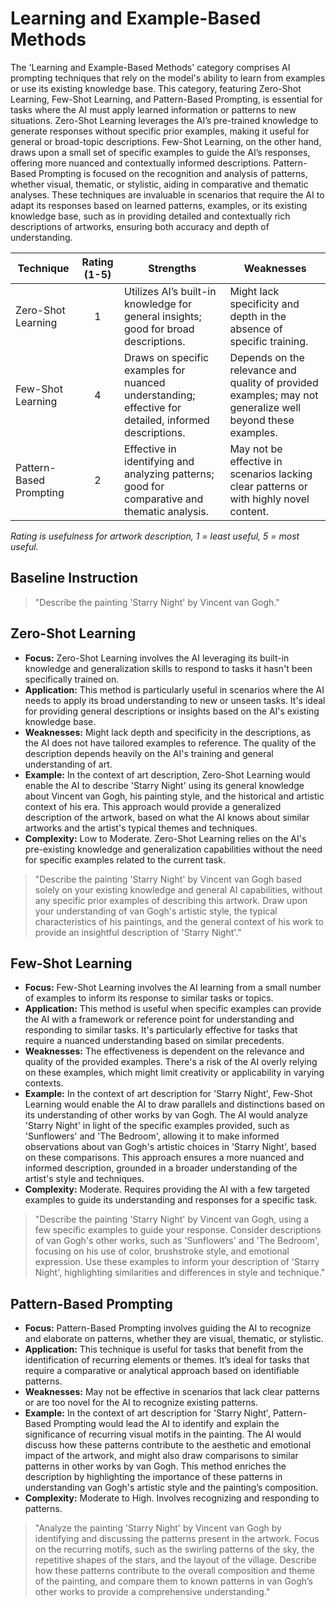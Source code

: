 # Learning and Example-Based Methods
The 'Learning and Example-Based Methods' category comprises AI prompting techniques that rely on the model's ability to learn from examples or use its existing knowledge base. This category, featuring Zero-Shot Learning, Few-Shot Learning, and Pattern-Based Prompting, is essential for tasks where the AI must apply learned information or patterns to new situations. Zero-Shot Learning leverages the AI’s pre-trained knowledge to generate responses without specific prior examples, making it useful for general or broad-topic descriptions. Few-Shot Learning, on the other hand, draws upon a small set of specific examples to guide the AI’s responses, offering more nuanced and contextually informed descriptions. Pattern-Based Prompting is focused on the recognition and analysis of patterns, whether visual, thematic, or stylistic, aiding in comparative and thematic analyses. These techniques are invaluable in scenarios that require the AI to adapt its responses based on learned patterns, examples, or its existing knowledge base, such as in providing detailed and contextually rich descriptions of artworks, ensuring both accuracy and depth of understanding.

| Technique                         | Rating (1-5) | Strengths | Weaknesses |
|-----------------------------------|:------------:|-----------|------------|
| Zero-Shot Learning    | 1            | Utilizes AI’s built-in knowledge for general insights; good for broad descriptions. | Might lack specificity and depth in the absence of specific training. |
| Few-Shot Learning     | 4            | Draws on specific examples for nuanced understanding; effective for detailed, informed descriptions. | Depends on the relevance and quality of provided examples; may not generalize well beyond these examples. |
| Pattern-Based Prompting | 2          | Effective in identifying and analyzing patterns; good for comparative and thematic analysis. | May not be effective in scenarios lacking clear patterns or with highly novel content. |

_Rating is usefulness for artwork description, 1 = least useful, 5 = most useful._

## Baseline Instruction
> "Describe the painting 'Starry Night' by Vincent van Gogh."

## Zero-Shot Learning

- **Focus:** Zero-Shot Learning involves the AI leveraging its built-in knowledge and generalization skills to respond to tasks it hasn't been specifically trained on.
- **Application:** This method is particularly useful in scenarios where the AI needs to apply its broad understanding to new or unseen tasks. It's ideal for providing general descriptions or insights based on the AI's existing knowledge base.
- **Weaknesses:** Might lack depth and specificity in the descriptions, as the AI does not have tailored examples to reference. The quality of the description depends heavily on the AI's training and general understanding of art.
- **Example:** In the context of art description, Zero-Shot Learning would enable the AI to describe 'Starry Night' using its general knowledge about Vincent van Gogh, his painting style, and the historical and artistic context of his era. This approach would provide a generalized description of the artwork, based on what the AI knows about similar artworks and the artist's typical themes and techniques.
- **Complexity:** Low to Moderate. Zero-Shot Learning relies on the AI's pre-existing knowledge and generalization capabilities without the need for specific examples related to the current task.

> "Describe the painting 'Starry Night' by Vincent van Gogh based solely on your existing knowledge and general AI capabilities, without any specific prior examples of describing this artwork. Draw upon your understanding of van Gogh's artistic style, the typical characteristics of his paintings, and the general context of his work to provide an insightful description of 'Starry Night'."

## Few-Shot Learning

- **Focus:** Few-Shot Learning involves the AI learning from a small number of examples to inform its response to similar tasks or topics.
- **Application:** This method is useful when specific examples can provide the AI with a framework or reference point for understanding and responding to similar tasks. It's particularly effective for tasks that require a nuanced understanding based on similar precedents.
- **Weaknesses:** The effectiveness is dependent on the relevance and quality of the provided examples. There's a risk of the AI overly relying on these examples, which might limit creativity or applicability in varying contexts.
- **Example:** In the context of art description for 'Starry Night', Few-Shot Learning would enable the AI to draw parallels and distinctions based on its understanding of other works by van Gogh. The AI would analyze 'Starry Night' in light of the specific examples provided, such as 'Sunflowers' and 'The Bedroom', allowing it to make informed observations about van Gogh's artistic choices in 'Starry Night', based on these comparisons. This approach ensures a more nuanced and informed description, grounded in a broader understanding of the artist's style and techniques.
- **Complexity:** Moderate. Requires providing the AI with a few targeted examples to guide its understanding and responses for a specific task.

> "Describe the painting 'Starry Night' by Vincent van Gogh, using a few specific examples to guide your response. Consider descriptions of van Gogh's other works, such as 'Sunflowers' and 'The Bedroom', focusing on his use of color, brushstroke style, and emotional expression. Use these examples to inform your description of 'Starry Night', highlighting similarities and differences in style and technique."


## Pattern-Based Prompting

- **Focus:** Pattern-Based Prompting involves guiding the AI to recognize and elaborate on patterns, whether they are visual, thematic, or stylistic.
- **Application:** This technique is useful for tasks that benefit from the identification of recurring elements or themes. It’s ideal for tasks that require a comparative or analytical approach based on identifiable patterns.
- **Weaknesses:** May not be effective in scenarios that lack clear patterns or are too novel for the AI to recognize existing patterns.
- **Example:** In the context of art description for 'Starry Night', Pattern-Based Prompting would lead the AI to identify and explain the significance of recurring visual motifs in the painting. The AI would discuss how these patterns contribute to the aesthetic and emotional impact of the artwork, and might also draw comparisons to similar patterns in other works by van Gogh. This method enriches the description by highlighting the importance of these patterns in understanding van Gogh's artistic style and the painting’s composition.
- **Complexity:** Moderate to High. Involves recognizing and responding to patterns.

> "Analyze the painting 'Starry Night' by Vincent van Gogh by identifying and discussing the patterns present in the artwork. Focus on the recurring motifs, such as the swirling patterns of the sky, the repetitive shapes of the stars, and the layout of the village. Describe how these patterns contribute to the overall composition and theme of the painting, and compare them to known patterns in van Gogh’s other works to provide a comprehensive understanding."
